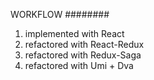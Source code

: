 
WORKFLOW
########

1. implemented with React
2. refactored with React-Redux
3. refactored with Redux-Saga
4. refactored with Umi + Dva
